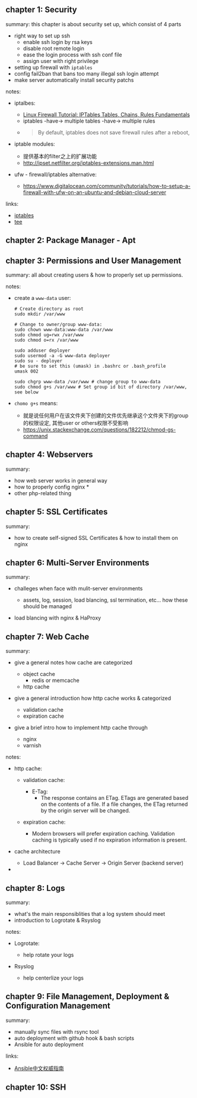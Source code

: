 

## chapter 1: Security


summary:
this chapter is about security set up, which consist of 4 parts
* right way to set up ssh
    * enable ssh login by rsa keys
    * disable root remote login
    * ease the login process with ssh conf file
    * assign user with right privilege
* setting up firewall with `iptables`
* config fail2ban that bans too many illegal ssh login attempt
* make server automatically install security patchs



notes:
* iptalbes:
    * [Linux Firewall Tutorial: IPTables Tables, Chains, Rules Fundamentals](https://www.thegeekstuff.com/2011/01/iptables-fundamentals/)
    * iptables -have-> multiple tables -have-> multiple rules
    * >By default, iptables does not save firewall rules after a reboot,

* iptable modules:
    * 提供基本的filter之上的扩展功能
    * http://ipset.netfilter.org/iptables-extensions.man.html
* ufw - firewall/iptables alternative:
  * https://www.digitalocean.com/community/tutorials/how-to-setup-a-firewall-with-ufw-on-an-ubuntu-and-debian-cloud-server  

links:
* [iptables](https://wiki.archlinux.org/index.php/iptables)
* [tee](http://codingstandards.iteye.com/blog/833695)



## chapter 2: Package Manager - Apt

## chapter 3: Permissions and User Management
summary:
all about creating users & how to properly set up permissions.

notes:

* create a `www-data` user:

    ```shell
    # Create directory as root
    sudo mkdir /var/www

    # Change to owner/group www-data:
    sudo chown www-data:www-data /var/www
    sudo chmod ug=rwx /var/www
    sudo chmod o=rx /var/www

    sudo adduser deployer
    sudo usermod -a -G www-data deployer
    sudo su - deployer
    # be sure to set this (umask) in .bashrc or .bash_profile
    umask 002

    sudo chgrp www-data /var/www # change group to www-data
    sudo chmod g+s /var/www # Set group id bit of directory /var/www, see below
    ```

* `chomo g+s` means:
    * 就是说任何用户在该文件夹下创建的文件优先继承这个文件夹下的group的权限设定, 其他user or others权限不受影响
    * https://unix.stackexchange.com/questions/182212/chmod-gs-command


## chapter 4: Webservers

summary:
* how web server works in general way
* how to properly config nginx
    * 
* other php-related thing



## chapter 5: SSL Certificates

summary:
* how to create self-signed SSL Certificates & how to install them on nginx



## chapter 6: Multi-Server Environments

summary:
* challeges when face with mulit-server environments
    * assets, log, session, load blancing,  ssl termination, etc... how these should be managed

* load blancing with nginx & HaProxy

## chapter 7: Web Cache
summary:
* give a general notes how cache are categorized 
    * object cache 
        * redis or memcache
    * http cache

* give a general introduction how http cache works & categorized
    * validation cache
    * expiration cache

* give a brief intro how to implement http cache through
    * nginx
    * varnish



notes:

* http cache:
    * validation cache:
        * E-Tag:
            * The response contains an ETag. ETags are generated based on the contents of a file. If a file changes,
            the ETag returned by the origin server will be changed.

    * expiration cache:
        * Modern browsers will prefer expiration caching. Validation caching is typically used if no expiration information is present. 

* cache architecture
    * Load Balancer -> Cache Server -> Origin Server (backend server)

* 


## chapter 8: Logs

summary:
* what's the main responsiblities that a log system should meet
* introduction to Logrotate & Rsyslog


notes:
* Logrotate:
    * help rotate your logs

* Rsyslog
    * help centerlize your logs


## chapter 9: File Management, Deployment & Configuration Management

summary:
* manually sync files with rsync tool
* auto deployment with github hook & bash scripts
* Ansible for auto deployment

links:
* [Ansible中文权威指南](https://ansible-tran.readthedocs.io/en/latest/)

## chapter 10: SSH














